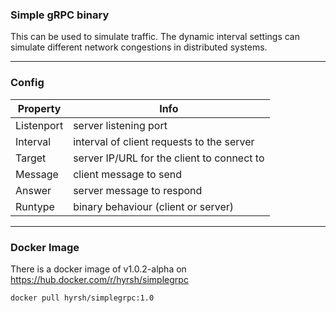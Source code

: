 ### Simple gRPC binary

This can be used to simulate traffic. The dynamic interval settings can simulate different network congestions in distributed systems.

---

### Config

|Property | Info
|-|-|
|Listenport | server listening port
|Interval | interval of client requests to the server
|Target | server IP/URL for the client to connect to
|Message | client message to send
|Answer | server message to respond
|Runtype | binary behaviour (client or server)

---

### Docker Image

There is a docker image of v1.0.2-alpha on https://hub.docker.com/r/hyrsh/simplegrpc

```
docker pull hyrsh/simplegrpc:1.0
```